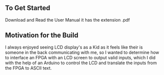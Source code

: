 ## To Get Started

Download and Read the User Manual it has the extension .pdf

## Motivation for the Build

I always enjoyed seeing LCD display's as a Kid as it 
feels like their is someone in the back communicating with 
me, so I wanted to determine how to interface an FPGA
with an LCD screen to output valid inputs, which I did
with the help of an Arduino to control the LCD and translate
the inputs from the FPGA to ASCII text.
